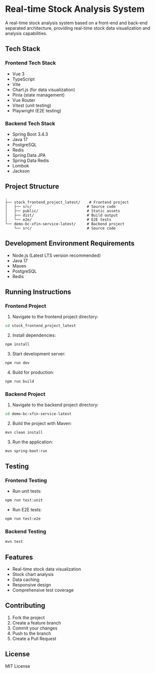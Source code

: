 # Real-time Stock Analysis System

A real-time stock analysis system based on a front-end and back-end separated architecture, providing real-time stock data visualization and analysis capabilities.

## Tech Stack

### Frontend Tech Stack
- Vue 3
- TypeScript
- Vite
- Chart.js (for data visualization)
- Pinia (state management)
- Vue Router
- Vitest (unit testing)
- Playwright (E2E testing)

### Backend Tech Stack
- Spring Boot 3.4.3
- Java 17
- PostgreSQL
- Redis
- Spring Data JPA
- Spring Data Redis
- Lombok
- Jackson

## Project Structure

```
.
├── stock_frontend_project_latest/    # Frontend project
│   ├── src/                         # Source code
│   ├── public/                      # Static assets
│   ├── dist/                        # Build output
│   └── e2e/                         # E2E tests
└── demo-bc-xfin-service-latest/     # Backend project
    └── src/                         # Source code
```

## Development Environment Requirements

- Node.js (Latest LTS version recommended)
- Java 17
- Maven
- PostgreSQL
- Redis

## Running Instructions

### Frontend Project

1. Navigate to the frontend project directory:
```bash
cd stock_frontend_project_latest
```

2. Install dependencies:
```bash
npm install
```

3. Start development server:
```bash
npm run dev
```

4. Build for production:
```bash
npm run build
```

### Backend Project

1. Navigate to the backend project directory:
```bash
cd demo-bc-xfin-service-latest
```

2. Build the project with Maven:
```bash
mvn clean install
```

3. Run the application:
```bash
mvn spring-boot:run
```

## Testing

### Frontend Testing
- Run unit tests:
```bash
npm run test:unit
```
- Run E2E tests:
```bash
npm run test:e2e
```

### Backend Testing
```bash
mvn test
```

## Features

- Real-time stock data visualization
- Stock chart analysis
- Data caching
- Responsive design
- Comprehensive test coverage

## Contributing

1. Fork the project
2. Create a feature branch
3. Commit your changes
4. Push to the branch
5. Create a Pull Request

## License

MIT License